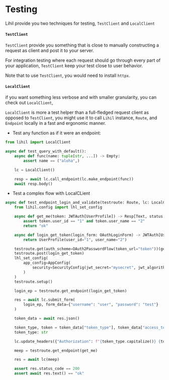 # Testing

Lihil provide you two techniques for testing, `TestClient` and `LocalClient`

#### `TestClient`

`TestClient` provide you something that is close to manually constructing a request as client and post it to your server.

For integration testing where each request should go through every part of your application, `TestClient` keep your test close to user behavior.

Note that to use `TestClient`, you would need to install `httpx`.


#### `LocalClient`

if you want something less verbose and with smaller granularity, you can check out `LocalClient`,

`LocalClient` is more a test helper than a full-fledged request client as opposed to `TestClient`, you might use it to call `Lihil` instance, `Route`, and `Endpoint` locally in a fast and ergonomic manner.


- Test any function as if it were an endpoint:

```python
from lihil import LocalClient

async def test_query_with_default():
    async def func(name: tuple[str, ...]) -> Empty:
        assert name == ("aloha",)

    lc = LocalClient()

    resp = await lc.call_endpoint(lc.make_endpoint(func))
    await resp.body()
```

- Test a complex flow with LocalCLient

```python
async def test_endpoint_login_and_validate(testroute: Route, lc: LocalClient):
    from lihil.config import lhl_set_config

    async def get_me(token: JWTAuth[UserProfile]) -> Resp[Text, status.OK]:
        assert token.user_id == "1" and token.user_name == "2"
        return "ok"

    async def login_get_token(login_form: OAuthLoginForm) -> JWTAuth[UserProfile]:
        return UserProfile(user_id="1", user_name="2")

    testroute.get(auth_scheme=OAuth2PasswordFlow(token_url="token"))(get_me)
    testroute.post(login_get_token)
    lhl_set_config(
        app_config=AppConfig(
            security=SecurityConfig(jwt_secret="mysecret", jwt_algorithms=["HS256"])
        )
    )
    testroute.setup()

    login_ep = testroute.get_endpoint(login_get_token)

    res = await lc.submit_form(
        login_ep, form_data={"username": "user", "password": "test"}
    )

    token_data = await res.json()

    token_type, token = token_data["token_type"], token_data["access_token"]
    token_type: str

    lc.update_headers({"Authorization": f"{token_type.capitalize()} {token}"})

    meep = testroute.get_endpoint(get_me)

    res = await lc(meep)

    assert res.status_code == 200
    assert await res.text() == "ok"
```
